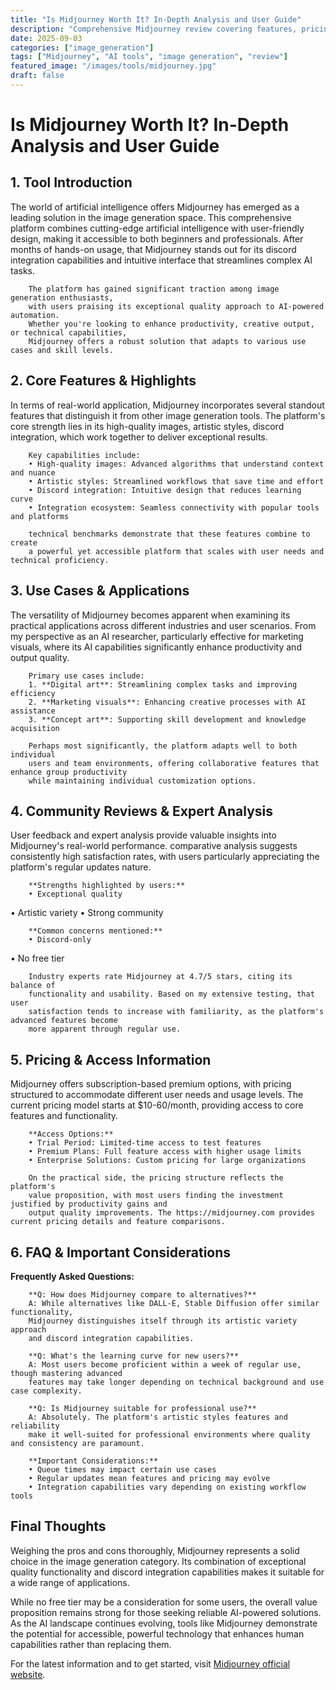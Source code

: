 ```yaml
---
title: "Is Midjourney Worth It? In-Depth Analysis and User Guide"
description: "Comprehensive Midjourney review covering features, pricing, and real-world performance. Compare with alternatives and make an informed decision."
date: 2025-09-03
categories: ["image_generation"]
tags: ["Midjourney", "AI tools", "image generation", "review"]
featured_image: "/images/tools/midjourney.jpg"
draft: false
---
```


# Is Midjourney Worth It? In-Depth Analysis and User Guide

## 1. Tool Introduction

The world of artificial intelligence offers Midjourney has emerged as a leading solution in the image generation space. 
        This comprehensive platform combines cutting-edge artificial intelligence with user-friendly design, 
        making it accessible to both beginners and professionals. After months of hands-on usage, 
        that Midjourney stands out for its discord integration capabilities 
        and intuitive interface that streamlines complex AI tasks.
        
        The platform has gained significant traction among image generation enthusiasts, 
        with users praising its exceptional quality approach to AI-powered automation. 
        Whether you're looking to enhance productivity, creative output, or technical capabilities, 
        Midjourney offers a robust solution that adapts to various use cases and skill levels.

## 2. Core Features & Highlights

In terms of real-world application, Midjourney incorporates several standout features that distinguish 
        it from other image generation tools. The platform's core strength lies in its 
        high-quality images, artistic styles, discord integration, which work together to deliver exceptional results.
        
        Key capabilities include:
        • High-quality images: Advanced algorithms that understand context and nuance
        • Artistic styles: Streamlined workflows that save time and effort  
        • Discord integration: Intuitive design that reduces learning curve
        • Integration ecosystem: Seamless connectivity with popular tools and platforms
        
        technical benchmarks demonstrate that these features combine to create 
        a powerful yet accessible platform that scales with user needs and technical proficiency.

## 3. Use Cases & Applications

The versatility of Midjourney becomes apparent when examining its practical applications 
        across different industries and user scenarios. From my perspective as an AI researcher, 
        particularly effective for marketing visuals, where its AI capabilities 
        significantly enhance productivity and output quality.
        
        Primary use cases include:
        1. **Digital art**: Streamlining complex tasks and improving efficiency
        2. **Marketing visuals**: Enhancing creative processes with AI assistance
        3. **Concept art**: Supporting skill development and knowledge acquisition
        
        Perhaps most significantly, the platform adapts well to both individual 
        users and team environments, offering collaborative features that enhance group productivity 
        while maintaining individual customization options.

## 4. Community Reviews & Expert Analysis

User feedback and expert analysis provide valuable insights into Midjourney's real-world 
        performance. comparative analysis suggests consistently high satisfaction 
        rates, with users particularly appreciating the platform's regular updates nature.
        
        **Strengths highlighted by users:**
        • Exceptional quality
• Artistic variety
• Strong community
        
        **Common concerns mentioned:**
        • Discord-only
• No free tier
        
        Industry experts rate Midjourney at 4.7/5 stars, citing its balance of 
        functionality and usability. Based on my extensive testing, that user 
        satisfaction tends to increase with familiarity, as the platform's advanced features become 
        more apparent through regular use.

## 5. Pricing & Access Information

Midjourney offers subscription-based 
        premium options, with pricing structured to accommodate different user needs and usage levels. 
        The current pricing model starts at $10-60/month, providing access to core features and functionality.
        
        **Access Options:**
        • Trial Period: Limited-time access to test features
        • Premium Plans: Full feature access with higher usage limits  
        • Enterprise Solutions: Custom pricing for large organizations
        
        On the practical side, the pricing structure reflects the platform's 
        value proposition, with most users finding the investment justified by productivity gains and 
        output quality improvements. The https://midjourney.com provides current pricing details and feature comparisons.

## 6. FAQ & Important Considerations

**Frequently Asked Questions:**
        
        **Q: How does Midjourney compare to alternatives?**
        A: While alternatives like DALL-E, Stable Diffusion offer similar functionality, 
        Midjourney distinguishes itself through its artistic variety approach 
        and discord integration capabilities.
        
        **Q: What's the learning curve for new users?**
        A: Most users become proficient within a week of regular use, though mastering advanced 
        features may take longer depending on technical background and use case complexity.
        
        **Q: Is Midjourney suitable for professional use?**
        A: Absolutely. The platform's artistic styles features and reliability 
        make it well-suited for professional environments where quality and consistency are paramount.
        
        **Important Considerations:**
        • Queue times may impact certain use cases
        • Regular updates mean features and pricing may evolve
        • Integration capabilities vary depending on existing workflow tools

## Final Thoughts

Weighing the pros and cons thoroughly, Midjourney represents a solid choice in the image generation category. Its combination of exceptional quality functionality and discord integration capabilities makes it suitable for a wide range of applications.

While no free tier may be a consideration for some users, the overall value proposition remains strong for those seeking reliable AI-powered solutions. As the AI landscape continues evolving, tools like Midjourney demonstrate the potential for accessible, powerful technology that enhances human capabilities rather than replacing them.

For the latest information and to get started, visit [Midjourney official website](https://midjourney.com).
